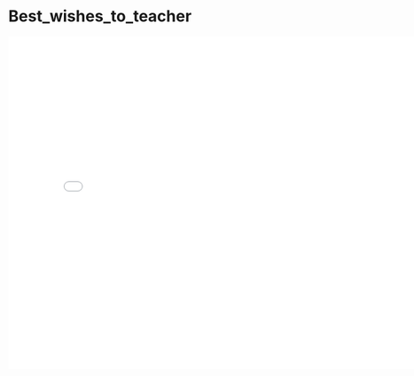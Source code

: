 # Best_wishes_to_teacher

<iframe src="//player.bilibili.com/player.html?aid=207667782&bvid=BV1Vh411W7kT&cid=400898886&page=1" scrolling="no" width="800px" height="600px" border="0" frameborder="no" framespacing="0" allowfullscreen="true"> </iframe>
